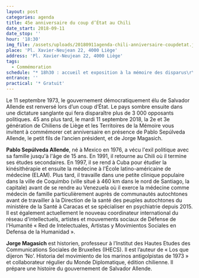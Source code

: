 ```yaml
---
layout: post
categories: agenda
title: 45e anniversaire du coup d’État au Chili
date_start: 2018-09-11
date_stop: ''
hour: '18:30'
img_file: /assets/uploads/20180911agenda-chili-anniversaire-coupdetat.jpg
place: 'Pl. Xavier-Neujean 22, 4000 Liège'
address: 'Pl. Xavier-Neujean 22, 4000 Liège'
tags:
  - Commémoration
schedule: "* 18h30 : accueil et exposition à la mémoire des disparus\r\n* 19h30 : présentation d'un court documentaire par le cinéaste Ronnie Ramirez (Zin TV)\r\n* 20h00 : interventions avec une représentante des Familles de Détenus-disparus au Chili, Jorge Magasich et Pablo Sepúlveda Allende\r\n* 21h15 : intervention musicale par 2-3G/Chili"
entrance: ''
practical: '* Gratuit'
---
```

Le 11 septembre 1973, le gouvernement démocratiquement élu de Salvador Allende est renversé lors d’un coup d’État. Le pays sombre ensuite dans une dictature sanglante qui fera disparaître plus de 3 000 opposants politiques. 45 ans plus tard, le mardi 11 septembre 2018, la 2e et 3e génération de Chiliens de Liège et les Territoires de la Mémoire vous invitent à commémorer cet anniversaire en présence de Pablo Sepúlveda Allende, le petit fils de l’ancien président, et de Jorge Magasich.

**Pablo Sepúlveda Allende**, né à Mexico en 1976, a vécu l'exil politique avec sa famille jusqu'à l'âge de 15 ans. En 1991, il retourne au Chili où il termine ses études secondaires. En 1997, il se rend à Cuba pour étudier la kinésithérapie et ensuite la médecine à l'École latino-américaine de médecine (ELAM). Plus tard, il travaille dans une petite clinique populaire dans la ville de Coquimbo (ville situé à 460 km dans le nord de Santiago, la capitale) avant de se rendre au Venezuela où il exerce la médecine comme médecin de famille particulièrement auprès de communautés autochtones avant de travailler à la Direction de la santé des peuples autochtones du ministère de la Santé à Caracas et se spécialiser en psychiatrie depuis 2015. Il est également actuellement le nouveau coordinateur international du réseau d'intellectuels, artistes et mouvements sociaux de Défense de l'Humanité « Red de Intelectuales, Artistas y Movimientos Sociales en Defensa de la Humanidad ».

**Jorge Magasich** est historien, professeur à l’Institut des Hautes Etudes des Communications Sociales de Bruxelles (IHECS). Il est l’auteur de « Los que dijeron ‘No’. Historia del movimiento de los marinos antigolpistas de 1973 » et collaborateur régulier du Monde Diplomatique, édition chilienne. Il prépare une histoire du gouvernement de Salvador Allende.
